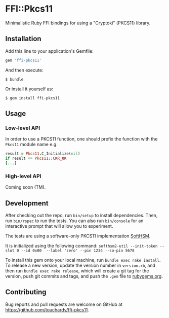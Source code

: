 # FFI::Pkcs11

Minimalistic Ruby FFI bindings for using a "Cryptoki" (PKCS11) library.

## Installation

Add this line to your application's Gemfile:

```ruby
gem 'ffi-pkcs11'
```

And then execute:

    $ bundle

Or install it yourself as:

    $ gem install ffi-pkcs11

## Usage

### Low-level API

In order to use a PKCS11 function, one should prefix the function with the `Pkcs11` module name e.g.

```ruby
result = Pkcs11.C_Initialize(nil)
if result == Pkcs11::CKR_OK
[...]
```	

### High-level API

Coming soon (TM).

## Development

After checking out the repo, run `bin/setup` to install dependencies. Then, run `bin/rspec` to run the tests. You can also run `bin/console` for an interactive prompt that will allow you to experiment.

The tests are using a software-only PKCS11 implementation [SoftHSM](https://wiki.opendnssec.org/display/SoftHSMDOCS/SoftHSM+Documentation+v2).

It is initialized using the following command:
`softhsm2-util --init-token --slot 0 --id 0x00  --label 'zero' --pin 1234 --so-pin 5678`

To install this gem onto your local machine, run `bundle exec rake install`. To release a new version, update the version number in `version.rb`, and then run `bundle exec rake release`, which will create a git tag for the version, push git commits and tags, and push the `.gem` file to [rubygems.org](https://rubygems.org).

## Contributing

Bug reports and pull requests are welcome on GitHub at https://github.com/touchardv/ffi-pkcs11.

